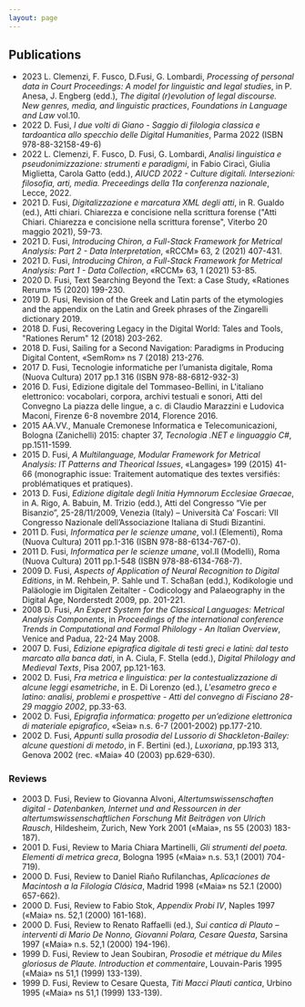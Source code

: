 ```yaml
---
layout: page
---
```


## Publications

- 2023 L. Clemenzi, F. Fusco, D.Fusi, G. Lombardi, _Processing of personal data in Court Proceedings: A model for linguistic and legal studies_, in P. Anesa, J. Engberg (edd.), _The digital (r)evolution of legal discourse. New genres, media, and linguistic practices_, _Foundations in Language and Law_ vol.10.
- 2022 D. Fusi, _I due volti di Giano - Saggio di filologia classica e tardoantica allo specchio delle Digital Humanities_, Parma 2022 (ISBN 978-88-32158-49-6)
- 2022 L. Clemenzi, F. Fusco, D. Fusi, G. Lombardi, _Analisi linguistica e pseudonimizzazione: strumenti e paradigmi_, in Fabio Ciracì, Giulia Miglietta, Carola Gatto (edd.), _AIUCD 2022 - Culture digitali. Intersezioni: filosofia, arti, media. Preceedings della 11a conferenza nazionale_, Lecce, 2022.
- 2021 D. Fusi, _Digitalizzazione e marcatura XML degli atti_, in R. Gualdo (ed.), Atti chiari. Chiarezza e concisione nella scrittura forense ("Atti Chiari. Chiarezza e concisione nella scrittura forense", Viterbo 20 maggio 2021), 59-73.
- 2021 D. Fusi, _Introducing Chiron, a Full-Stack Framework for Metrical Analysis: Part 2 - Data Interpretation_, «RCCM» 63, 2 (2021) 407-431.
- 2021 D. Fusi, _Introducing Chiron, a Full-Stack Framework for Metrical Analysis: Part 1 - Data Collection_, «RCCM» 63, 1 (2021) 53-85.
- 2020 D. Fusi, Text Searching Beyond the Text: a Case Study, «Rationes Rerum» 15 (2020) 199-230.
- 2019 D. Fusi, Revision of the Greek and Latin parts of the etymologies and the appendix on the Latin and Greek phrases of the Zingarelli dictionary 2019.
- 2018 D. Fusi, Recovering Legacy in the Digital World: Tales and Tools, "Rationes Rerum" 12 (2018) 203-262.
- 2018 D. Fusi, Sailing for a Second Navigation: Paradigms in Producing Digital Content, «SemRom» ns 7 (2018) 213-276.
- 2017 D. Fusi, Tecnologie informatiche per l’umanista digitale, Roma (Nuova Cultura) 2017 pp.1 316 (ISBN 978-88-6812-932-3)
- 2016 D. Fusi, Edizione digitale del Tommaseo-Bellini, in L'italiano elettronico: vocabolari, corpora, archivi testuali e sonori, Atti del Convegno La piazza delle lingue, a c. di Claudio Marazzini e Ludovica Maconi, Firenze 6-8 novembre 2014, Florence 2016.
- 2015 AA.VV., Manuale Cremonese Informatica e Telecomunicazioni, Bologna (Zanichelli) 2015: chapter 37, _Tecnologia .NET e linguaggio C#_, pp.1511-1599.
- 2015 D. Fusi, _A Multilanguage, Modular Framework for Metrical Analysis: IT Patterns and Theorical Issues_, «Langages» 199 (2015) 41-66 (monographic issue: Traitement automatique des textes versifiés: problématiques et pratiques).
- 2013 D. Fusi, _Edizione digitale degli Initia Hymnorum Ecclesiae Graecae_, in A. Rigo, A. Babuin, M. Trizio (edd.), Atti del Congresso “Vie per Bisanzio”, 25-28/11/2009, Venezia (Italy) – Università Ca’ Foscari: VII Congresso Nazionale dell’Associazione Italiana di Studi Bizantini.
- 2011 D. Fusi, _Informatica per le scienze umane_, vol.I (Elementi), Roma (Nuova Cultura) 2011 pp.1-316 (ISBN 978-88-6134-767-0).
- 2011 D. Fusi, _Informatica per le scienze umane_, vol.II (Modelli), Roma (Nuova Cultura) 2011 pp.1-548 (ISBN 978-88-6134-768-7).
- 2009 D. Fusi, _Aspects of Application of Neural Recognition to Digital Editions_, in M. Rehbein, P. Sahle und T. Schaßan (edd.), Kodikologie und Paläologie im Digitalen Zeitalter - Codicology and Palaeography in the Digital Age, Norderstedt 2009, pp. 201-221.
- 2008 D. Fusi, _An Expert System for the Classical Languages: Metrical Analysis Components_, in _Proceedings of the international conference Trends in Computational and Formal Philology - An Italian Overview_, Venice and Padua, 22-24 May 2008.
- 2007 D. Fusi, _Edizione epigrafica digitale di testi greci e latini: dal testo marcato alla banca dati_, in A. Ciula, F. Stella (edd.), _Digital Philology and Medieval Texts_, Pisa 2007, pp.121-163.
- 2002 D. Fusi, _Fra metrica e linguistica: per la contestualizzazione di alcune leggi esametriche_, in E. Di Lorenzo (ed.), _L'esametro greco e latino: analisi, problemi e prospettive - Atti del convegno di Fisciano 28-29 maggio 2002_, pp.33-63.
- 2002 D. Fusi, _Epigrafia informatica: progetto per un’edizione elettronica di materiale epigrafico_, «Seia» n.s. 6-7 (2001-2002) pp.177-210.
- 2002 D. Fusi, _Appunti sulla prosodia del Lussorio di Shackleton-Bailey: alcune questioni di metodo_, in F. Bertini (ed.), _Luxoriana_, pp.193 313, Genova 2002 (rec. «Maia» 40 (2003) pp.629-630).

### Reviews

- 2003 D. Fusi, Review to Giovanna Alvoni, _Altertumswissenschaften digital - Datenbanken, Internet und and Ressourcen in der altertumswissenschaftlichen Forschung Mit Beiträgen von Ulrich Rausch_, Hildesheim, Zurich, New York 2001 («Maia», ns 55 (2003) 183-187).
- 2001 D. Fusi, Review to Maria Chiara Martinelli, _Gli strumenti del poeta. Elementi di metrica greca_, Bologna 1995 («Maia» n.s. 53,1 (2001) 704-719).
- 2000 D. Fusi, Review to Daniel Riaño Rufilanchas, _Aplicaciones de Macintosh a la Filología Clásica_, Madrid 1998 («Maia» ns 52.1 (2000) 657-662).
- 2000 D. Fusi, Review to Fabio Stok, _Appendix Probi IV_, Naples 1997 («Maia» ns. 52,1 (2000) 161-168).
- 2000 D. Fusi, Review to Renato Raffaelli (ed.), _Sui cantica di Plauto – interventi di Mario De Nonno, Giovanni Polara, Cesare Questa_, Sarsina 1997 («Maia» n.s. 52,1 (2000) 194-196).
- 1999 D. Fusi, Review to Jean Soubiran, _Prosodie et métrique du Miles gloriosus de Plaute. Introduction et commentaire_, Louvain-Paris 1995 («Maia» ns 51,1 (1999) 133-139).
- 1999 D. Fusi, Review to Cesare Questa, _Titi Macci Plauti cantica_, Urbino 1995 («Maia» ns 51,1 (1999) 133-139).
